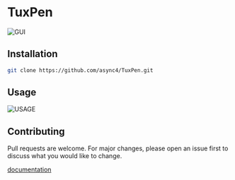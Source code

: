 # TuxPen

![GUI](https://i.imgur.com/6upVFL4.png)

## Installation
``` bash
git clone https://github.com/async4/TuxPen.git
```

## Usage
![USAGE](https://i.imgur.com/0kdhvUq.png)

## Contributing
Pull requests are welcome. For major changes, please open an issue first to discuss what you would like to change.

[documentation](https://async4.github.io/TuxPen)
